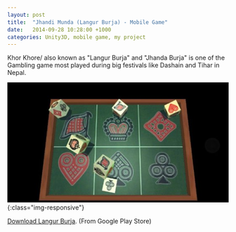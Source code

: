 ```yaml
---
layout: post
title:  "Jhandi Munda (Langur Burja) - Mobile Game"
date:   2014-09-28 10:28:00 +1000
categories: Unity3D, mobile game, my project
---
```

Khor Khore/ also known as "Langur Burja" and "Jhanda Burja" is one of the Gambling game most played during big festivals like Dashain and Tihar in Nepal.


![Jhandi Munda](/assets/post-images/2014/jhandi-munda-langur-burja.jpg){:class="img-responsive"}


<a href="https://play.google.com/store/apps/details?id=com.acharya.khorkhore">Download Langur Burja</a>. (From Google Play Store)

